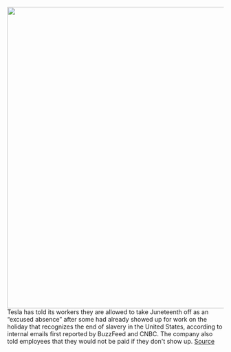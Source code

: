 <img src='https://cdn.vox-cdn.com/thumbor/fslFfDfCkKAPbH-Td5iTSObxz1I=/0x0:2040x1360/1200x800/filters:focal(857x517:1183x843)/cdn.vox-cdn.com/uploads/chorus_image/image/66958475/sokane_181116_3101_fremont_0056.0.jpg' width='700px' /><br/>
Tesla has told its workers they are allowed to take Juneteenth off as an “excused absence” after some had already showed up for work on the holiday that recognizes the end of slavery in the United States, according to internal emails first reported by BuzzFeed and CNBC. The company also told employees that they would not be paid if they don't show up.
<a href='https://www.theverge.com/2020/6/19/21296973/tesla-employees-juneteenth-emails-unpaid-day-off-protest'> Source <a/>